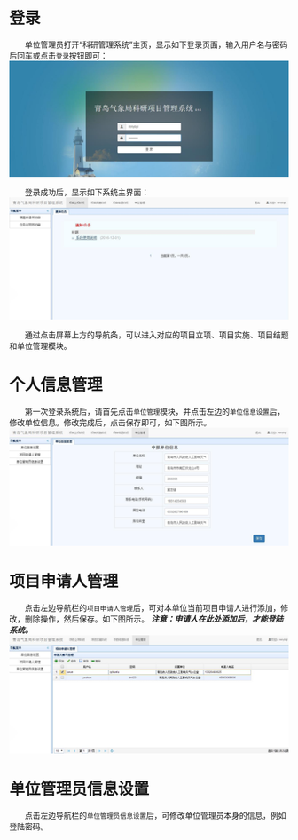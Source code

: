 # 登录
　　单位管理员打开“科研管理系统”主页，显示如下登录页面，输入用户名与密码后回车或点击`登录`按钮即可：
![登录界面](../images/requisition/unitLogin.jpg)

　　登录成功后，显示如下系统主界面：
![bbb](../images/requisition/unitMain.jpg)  

　　通过点击屏幕上方的导航条，可以进入对应的项目立项、项目实施、项目结题和单位管理模块。
　　

# 个人信息管理
　　第一次登录系统后，请首先点击`单位管理`模块，并点击左边的`单位信息设置`后，修改单位信息。修改完成后，点击保存即可，如下图所示。
![修改单位信息](../images/requisition/unitManage.jpg)

# 项目申请人管理
　　点击左边导航栏的`项目申请人管理`后，可对本单位当前项目申请人进行添加，修改，删除操作，然后保存。如下图所示。
***注意：申请人在此处添加后，才能登陆系统。***
![修改申请人信息](../images/requisition/unitUserManage.jpg)

# 单位管理员信息设置
　　点击左边导航栏的`单位管理员信息设置`后，可修改单位管理员本身的信息，例如登陆密码。　　　　　　　　　　　　　　　　
